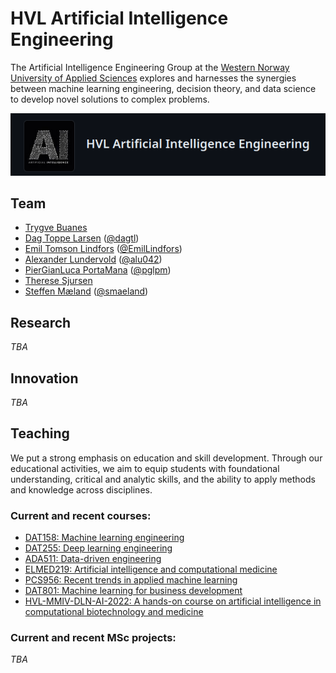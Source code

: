 # HVL Artificial Intelligence Engineering

The Artificial Intelligence Engineering Group at the [Western Norway University of Applied Sciences](https://hvl.no) explores and harnesses the synergies between machine learning engineering, decision theory, and data science to develop novel solutions to complex problems. 

![](https://github.com/HVL-ML/.github/blob/main/profile/HVL-AIE.png?raw=true)

## Team
* [Trygve Buanes](https://www.hvl.no/person/?user=Trygve.Buanes)
* [Dag Toppe Larsen](https://www.hvl.no/person/?user=Dag.Toppe.Larsen) ([@dagtl](https://github.com/dagtl))
* [Emil Tomson Lindfors](https://www.hvl.no/person/?user=Emil.Tomson.Lindfors) ([@EmilLindfors](https://github.com/EmilLindfors))
* [Alexander Lundervold](https://www.hvl.no/person/?user=Alexander.Selvikvag.Lundervold) ([@alu042](https://github.com/alu042))
* [PierGianLuca PortaMana](https://www.hvl.no/person/?user=Piero.Giovanni.Luca.Porta-Mana) ([@pglpm](https://github.com/pglpm))
* [Therese Sjursen](https://www.hvl.no/person/?user=Therese.Berge.Sjursen)
* [Steffen Mæland](https://www.hvl.no/person/?user=Steffen.Meland) ([@smaeland](https://github.com/smaeland))


## Research
_TBA_

## Innovation
_TBA_

## Teaching

We put a strong emphasis on education and skill development. Through our educational activities, we aim to equip students with foundational understanding, critical and analytic skills, and the ability to apply methods and knowledge across disciplines. 

### Current and recent courses:

* [DAT158: Machine learning engineering](https://github.com/HVL-ML/DAT158)
* [DAT255: Deep learning engineering](https://github.com/HVL-ML/DAT255)
* [ADA511: Data-driven engineering](https://github.com/HVL-ML/ADA511)
* [ELMED219: Artificial intelligence and computational medicine](https://github.com/MMIV-ML/ELMED219)
* [PCS956: Recent trends in applied machine learning](https://github.com/HVL-ML/PCS956)
* [DAT801: Machine learning for business development](https://github.com/HVL-ML/DAT801)
* [HVL-MMIV-DLN-AI-2022: A hands-on course on artificial intelligence in computational biotechnology and medicine](https://github.com/MMIV-ML/HVL-MMIV-DLN-AI-2022)

### Current and recent MSc projects:

_TBA_


